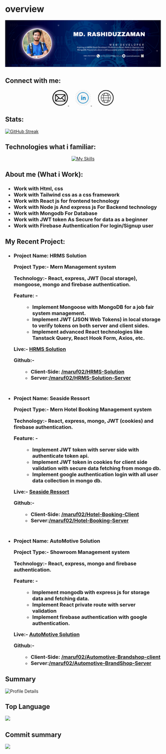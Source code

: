 # overview

![Banner Image](/Images/banner.png)

## Connect with me:

<div align="center">
   <a href="mailto:rashiduzzaman99@gmail.com" style="margin-right: 20px;">
    <img src="./Images/email.png" alt="email Image" width="50" height="50" style="border-radius: 20px;">
  </a>
  <a href="https://www.linkedin.com/in/marufk20/" style="margin-right: 20px;" target="_blank">
    <img src="./Images/linkdin.jpg" alt="linkdin Image" width="50" height="50" style="border-radius: 20px;">
  </a>
  <a href="https://maruf-k20.web.app/" target="_blank">
    <img src="./Images/portfolio.jpg" alt="Banner Image" width="50" height="50" style="border-radius: 20px;">
  </a>
</div>

## Stats:

[![GitHub Streak](https://github-readme-streak-stats.herokuapp.com?user=maruf02&theme=transparent&card_width=700)](https://git.io/streak-stats)

## Technologies what i familiar:

<div align="center">
  <a href="https://skillicons.dev">
    <img src="https://skillicons.dev/icons?i=html,css,tailwind,js,react,nodejs,expressjs,mongo,firebase,github,figma" alt="My Skills">
  </a>
</div>

## About me (What i Work):

<div>

  <h3>
  <ul>
  <li>Work with Html, css</li>
  <li>Work with Tailwind css as a css framework</li>
  <li>Work with React js for frontend technology</li>
  <li>Work with Node js And express js For Backend technology</li>
  <li>Work with Mongodb For Database</li>
  <li>Work with JWT token As Secure for data as a beginner</li>
  <li>Work with Firebase Authentication For login/Signup user</li>
  </ul>
  </h3>
</div>

## My Recent Project:

<div>

  <h3>
  <ul>
  <li><b>Project Name: HRMS Solution</b></li>
  <p><b>Project Type</b>:- Mern Management system</p>
  <p><b>Technology</b>:- React, express, JWT (local storage), mongoose, mongo and firebase authentication.</p>
  <p><b>Feature:</b> -
        <div style='padding-left: 5px;'>
        <ul style='padding-left: 55px;'>
            <li>Implement Mongoose with MongoDB for a job fair system management.</li>
            <li>Implement JWT (JSON Web Tokens) in local storage to verify tokens on both server and client sides.</li>
            <li>Implement advanced React technologies like Tanstack Query, React Hook Form, Axios, etc.</li>
        </ul>
        </div>

  </p>
  <p>Live:- 
  <a href="https://hrms-solution.web.app/">HRMS Solution</a>
  </p>
  <p>Github:- <ul></ul>
  <ul style='padding-left: 55px;'><li>Client-Side: <a href="https://github.com/maruf02/HRMS-Solution">/maruf02/HRMS-Solution</a>
            </li>
            <li>Server:<a href="https://github.com/maruf02/HRMS-Solution-Server">/maruf02/HRMS-Solution-Server</a></li> 
            </ul>
  
               
  </p>

   <li style='padding-top:30px'><b>Project Name: Seaside Ressort</b></li>
    <p><b>Project Type</b>:- Mern Hotel Booking Management system</p>
  <p><b>Technology</b>:- React, express, mongo, JWT (cookies) and firebase authentication.</p>
  <p><b>Feature:</b> -
        <div style='padding-left: 5px;'>
        <ul style='padding-left: 55px;'>
            <li>Implement JWT token with server side with authenticate token api.</li>
            <li>Implement JWT token in cookies for client side validation with secure data
fetching from mongo db.</li>
            <li>Implement google authentication login with all user data collection in mongo db.</li>
        </ul>
        </div>

  </p>
  <p>Live:- 
  <a href="https://hotelbook-system.web.app/">Seaside Ressort</a>
  </p>
  <p>Github:- <ul></ul>
  <ul style='padding-left: 55px;'><li>Client-Side: <a href="https://github.com/maruf02/Hotel-Booking-Client">/maruf02/Hotel-Booking-Client</a>
            </li>
            <li>Server:<a href="https://github.com/maruf02/Hotel-Booking-Server">/maruf02/Hotel-Booking-Server</a></li> 
            </ul>
  
               
  </p>

  <li style='padding-top:30px'><b>Project Name: AutoMotive Solution</b></li>
    <p><b>Project Type</b>:- Showroom Management system</p>
  <p><b>Technology</b>:- React, express, mongo and firebase authentication.</p>
  <p><b>Feature:</b> -
        <div style='padding-left: 5px;'>
        <ul style='padding-left: 55px;'>
            <li>Implement mongodb with express js for storage data and fetching data.</li>
            <li>Implement React private route with server validation</li>
            <li>Implement firebase authentication with google authentication.</li>
        </ul>
        </div>

  </p>
  <p>Live:- 
  <a href="https://autocar-client.web.app/">AutoMotive Solution</a>
  </p>
  <p>Github:- <ul></ul>
  <ul style='padding-left: 55px;'><li>Client-Side: <a href="https://github.com/maruf02/Automotive-Brandshop-client">/maruf02/Automotive-Brandshop-client</a>
            </li>
            <li>Server:<a href="https://github.com/maruf02/Automotive-BrandShop-Server">/maruf02/Automotive-BrandShop-Server</a></li> 
            </ul>
  
               
  </p>
  </ul>
  </h3>
</div>

## Summary

![Profile Details](http://github-profile-summary-cards.vercel.app/api/cards/profile-details?username=maruf02&theme=default)

## Top Language

![](http://github-profile-summary-cards.vercel.app/api/cards/most-commit-language?username=maruf02&theme=default)

<!-- ## Total Stats

![](http://github-profile-summary-cards.vercel.app/api/cards/stats?username=maruf02&theme=default) -->

## Commit summary

![](http://github-profile-summary-cards.vercel.app/api/cards/productive-time?username=maruf02&theme=default&utcOffset=8)

<!-- **maruf02/maruf02** is a ✨ _special_ ✨ repository because its `README.md` (this file) appears on your GitHub profile.

Here are some ideas to get you started:

- 🔭 I’m currently working on ...
- 🌱 I’m currently learning ...
- 👯 I’m looking to collaborate on ...
- 🤔 I’m looking for help with ...
- 💬 Ask me about ...
- 📫 How to reach me: ...
- 😄 Pronouns: ...
- ⚡ Fun fact: ... -->
